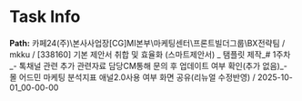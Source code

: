 # Task Info

**Path:** 카페24(주)\본사사업장\[CG]MI본부\마케팅센터\프론트빌더그룹\BX전략팀 / mkku / [338160] 기본 제안서 취합 및 효율화 (스마트제안서) _ 탬플릿 제작_# 1주차_- 톡채널 관련 추가 관련자료 담당CM통해 문의 후 업데이트 여부 확인(추가 없음)_- 몰 어드민 마케팅 분석지표 애널2.0사용 여부 화면 공유(리뉴얼 수정반영) / 2025-10-01_00-00-00

